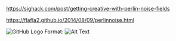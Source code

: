https://sighack.com/post/getting-creative-with-perlin-noise-fields

https://flafla2.github.io/2014/08/09/perlinnoise.html

![GitHub Logo](/images/logo.png)
Format: ![Alt Text](url) 
